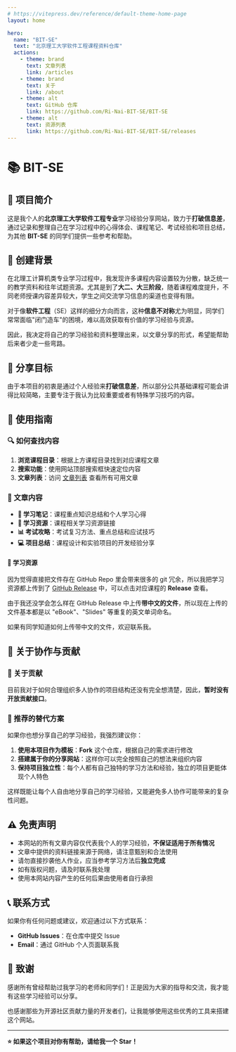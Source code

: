```yaml
---
# https://vitepress.dev/reference/default-theme-home-page
layout: home

hero:
  name: "BIT-SE"
  text: "北京理工大学软件工程课程资料仓库"
  actions:
    - theme: brand
      text: 文章列表
      link: /articles
    - theme: brand
      text: 关于
      link: /about
    - theme: alt
      text: GitHub 仓库
      link: https://github.com/Ri-Nai-BIT-SE/BIT-SE
    - theme: alt
      text: 资源列表
      link: https://github.com/Ri-Nai-BIT-SE/BIT-SE/releases
---
```


# 📚 BIT-SE

## 🌟 项目简介

这是我个人的**北京理工大学软件工程专业**学习经验分享网站，致力于**打破信息差**，通过记录和整理自己在学习过程中的心得体会、课程笔记、考试经验和项目总结，为其他 **BIT-SE** 的同学们提供一些参考和帮助。

## 📖 创建背景

在北理工计算机类专业学习过程中，我发现许多课程内容设置较为分散，缺乏统一的教学资料和往年试题资源。尤其是到了**大二、大三阶段**，随着课程难度提升，不同老师授课内容差异较大，学生之间交流学习信息的渠道也变得有限。

对于像**软件工程**（SE）这样的细分方向而言，这种**信息不对称**尤为明显，同学们常常面临"闭门造车"的困境，难以高效获取有价值的学习经验与资源。

因此，我决定将自己的学习经验和资料整理出来，以文章分享的形式，希望能帮助后来者少走一些弯路。

## 🎯 分享目标

由于本项目的初衷是通过个人经验来**打破信息差**，所以部分公共基础课程可能会讲得比较简略，主要专注于我认为比较重要或者有特殊学习技巧的内容。

## 📝 使用指南

### 🔍 如何查找内容
1. **浏览课程目录**：根据上方课程目录找到对应课程文章
2. **搜索功能**：使用网站顶部搜索框快速定位内容
3. **文章列表**：访问 [文章列表](/articles) 查看所有可用文章

### 📖 文章内容
- **📄 学习笔记**：课程重点知识总结和个人学习心得
- **🔗 学习资源**：课程相关学习资源链接
- **📊 考试攻略**：考试复习方法、重点总结和应试技巧
- **💻 项目总结**：课程设计和实验项目的开发经验分享

#### 🔗 学习资源

因为觉得直接把文件存在 GitHub Repo 里会带来很多的 git 冗余，所以我把学习资源都上传到了 [GitHub Release](https://github.com/Ri-Nai-BIT-SE/BIT-SE/releases) 中，可以点击对应课程的 **Release** 查看。

由于我还没学会怎么样在 GitHub Release 中上传**带中文的文件**，所以现在上传的文件基本都是以 "eBook"、"Slides" 等重复的英文单词命名。

如果有同学知道如何上传带中文的文件，欢迎联系我。

## 🤔 关于协作与贡献

### 🚧 关于贡献

目前我对于如何合理组织多人协作的项目结构还没有完全想清楚，因此，**暂时没有开放贡献接口**。

### 🎯 推荐的替代方案

如果你也想分享自己的学习经验，我强烈建议你：

1. **使用本项目作为模板**：**Fork** 这个仓库，根据自己的需求进行修改
2. **搭建属于你的分享网站**：这样你可以完全按照自己的想法来组织内容
3. **保持项目独立性**：每个人都有自己独特的学习方法和经验，独立的项目更能体现个人特色

这样既能让每个人自由地分享自己的学习经验，又能避免多人协作可能带来的复杂性问题。

## ⚠️ 免责声明
- 本网站的所有文章内容仅代表我个人的学习经验，**不保证适用于所有情况**
- 文章中提供的资料链接来源于网络，请注意甄别和合法使用
- 请勿直接抄袭他人作业，应当参考学习方法后**独立完成**
- 如有版权问题，请及时联系我处理
- 使用本网站内容产生的任何后果由使用者自行承担

## 📞 联系方式

如果你有任何问题或建议，欢迎通过以下方式联系：

- **GitHub Issues**：在仓库中提交 Issue
- **Email**：通过 GitHub 个人页面联系我

## 🙏 致谢

感谢所有曾经帮助过我学习的老师和同学们！正是因为大家的指导和交流，我才能有这些学习经验可以分享。

也感谢那些为开源社区贡献力量的开发者们，让我能够使用这些优秀的工具来搭建这个网站。

---

**⭐ 如果这个项目对你有帮助，请给我一个 Star！**
